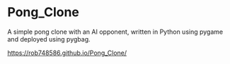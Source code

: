 # Pong_Clone

A simple pong clone with an AI opponent, written in Python using pygame and deployed using pygbag.

https://rob748586.github.io/Pong_Clone/
